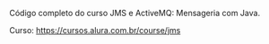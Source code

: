 Código completo do curso JMS e ActiveMQ: Mensageria com Java.

Curso: https://cursos.alura.com.br/course/jms
